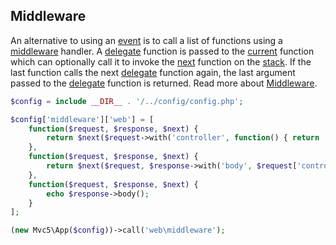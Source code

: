 ## Middleware

An alternative to using an [event](https://github.com/mvc5/mvc5/blob/master/src/Event.php) is to call a list of functions using a [middleware](https://github.com/mvc5/mvc5/blob/master/src/Service/Middleware.php) handler. A [delegate](https://github.com/mvc5/mvc5/blob/master/src/Service/Middleware.php#L43) function is passed to the [current](https://github.com/mvc5/mvc5/blob/master/src/Service/Middleware.php#L37) function which can optionally call it to invoke the [next](https://github.com/mvc5/mvc5/blob/master/src/Service/Middleware.php#L62) function on the [stack](https://github.com/mvc5/mvc5/blob/master/config/middleware.php#L18). If the last function calls the next [delegate](https://github.com/mvc5/mvc5/blob/master/src/Service/Middleware.php#L43) function again, the last argument passed to the [delegate](https://github.com/mvc5/mvc5/blob/master/src/Service/Middleware.php#L43) function is returned. Read more about <a href="/overview/#middleware">Middleware</a>.

```php
$config = include __DIR__ . '/../config/config.php';

$config['middleware']['web'] = [
    function($request, $response, $next) {
        return $next($request->with('controller', function() { return 'Hello!'; }), $response);
    },
    function($request, $response, $next) {
        return $next($request, $response->with('body', $request['controller']()));
    },
    function($request, $response, $next) {
        echo $response->body();
    }
];

(new Mvc5\App($config))->call('web\middleware');
```
